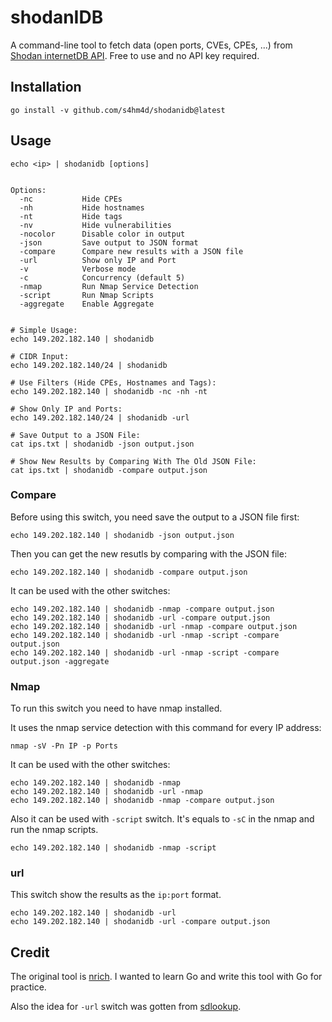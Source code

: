 # shodanIDB

A command-line tool to fetch data (open ports, CVEs, CPEs, ...) from [Shodan internetDB API](https://internetdb.shodan.io/). Free to use and no API key required. 


## Installation

```
go install -v github.com/s4hm4d/shodanidb@latest
```


## Usage

```shell
echo <ip> | shodanidb [options]


Options:
  -nc           Hide CPEs
  -nh           Hide hostnames
  -nt           Hide tags
  -nv           Hide vulnerabilities
  -nocolor      Disable color in output
  -json         Save output to JSON format
  -compare      Compare new results with a JSON file
  -url          Show only IP and Port
  -v            Verbose mode
  -c            Concurrency (default 5)
  -nmap         Run Nmap Service Detection
  -script       Run Nmap Scripts
  -aggregate    Enable Aggregate


# Simple Usage:
echo 149.202.182.140 | shodanidb

# CIDR Input:
echo 149.202.182.140/24 | shodanidb

# Use Filters (Hide CPEs, Hostnames and Tags):
echo 149.202.182.140 | shodanidb -nc -nh -nt

# Show Only IP and Ports:
echo 149.202.182.140/24 | shodanidb -url

# Save Output to a JSON File:
cat ips.txt | shodanidb -json output.json

# Show New Results by Comparing With The Old JSON File:
cat ips.txt | shodanidb -compare output.json

```


### Compare

Before using this switch, you need save the output to a JSON file first:

```shell
echo 149.202.182.140 | shodanidb -json output.json
```

Then you can get the new resutls by comparing with the JSON file:

```shell
echo 149.202.182.140 | shodanidb -compare output.json
```

It can be used with the other switches:

```shell
echo 149.202.182.140 | shodanidb -nmap -compare output.json
echo 149.202.182.140 | shodanidb -url -compare output.json
echo 149.202.182.140 | shodanidb -url -nmap -compare output.json
echo 149.202.182.140 | shodanidb -url -nmap -script -compare output.json
echo 149.202.182.140 | shodanidb -url -nmap -script -compare output.json -aggregate
```


### Nmap

To run this switch you need to have nmap installed.

It uses the nmap service detection with this command for every IP address:

```shell
nmap -sV -Pn IP -p Ports
```

It can be used with the other switches:

```shell
echo 149.202.182.140 | shodanidb -nmap
echo 149.202.182.140 | shodanidb -url -nmap
echo 149.202.182.140 | shodanidb -nmap -compare output.json
```

Also it can be used with `-script` switch. It's equals to `-sC` in the nmap and run the nmap scripts.

```shell
echo 149.202.182.140 | shodanidb -nmap -script
```


### url

This switch show the results as the `ip:port` format.

```shell
echo 149.202.182.140 | shodanidb -url
echo 149.202.182.140 | shodanidb -url -compare output.json
```


## Credit

The original tool is [nrich](https://gitlab.com/shodan-public/nrich). I wanted to learn Go and write this tool with Go for practice.

Also the idea for `-url` switch was gotten from [sdlookup](https://github.com/j3ssie/sdlookup).